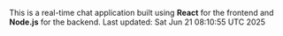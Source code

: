 This is a real-time chat application built using **React** for the frontend and **Node.js** for the backend.
Last updated: Sat Jun 21 08:10:55 UTC 2025
